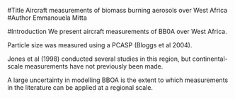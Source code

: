 #Title
Aircraft measurements of biomass burning aerosols over West Africa
#Author 
Emmanouela Mitta

#Introduction
We present aircraft measurements of BB0A over West Africa.

Particle size was measured using a PCASP (Bloggs et al 2004).

Jones et al (1998) conducted several studies in this region,  but continental-scale measurements have not previously been made.

A large uncertainty in modelling BBOA is the extent to which measurements in the literature can be applied at a regional scale.
